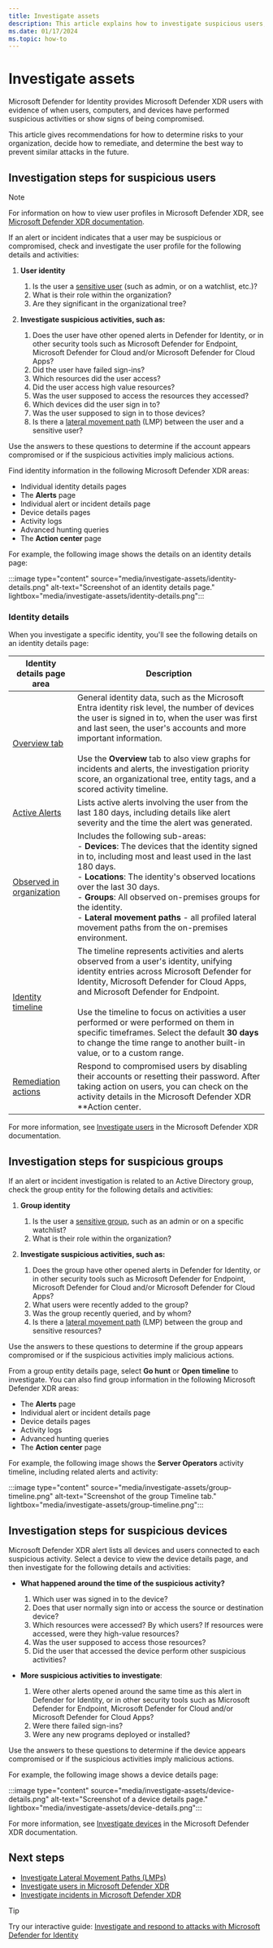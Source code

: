 ```yaml
---
title: Investigate assets
description: This article explains how to investigate suspicious users, computers, and devices with Microsoft Defender for Identity.
ms.date: 01/17/2024
ms.topic: how-to
---
```


# Investigate assets

Microsoft Defender for Identity provides Microsoft Defender XDR users with evidence of when users, computers, and devices have performed suspicious activities or show signs of being compromised.

This article gives recommendations for how to determine risks to your organization, decide how to remediate, and determine the best way to prevent similar attacks in the future.

## Investigation steps for suspicious users

> [!NOTE]
> For information on how to view user profiles in Microsoft Defender XDR, see [Microsoft Defender XDR documentation](/microsoft-365/security/defender/investigate-users).

If an alert or incident indicates that a user may be suspicious or compromised, check and investigate the user profile for the following details and activities:

1. **User identity**
    1. Is the user a [sensitive user](entity-tags.md) (such as admin, or on a watchlist, etc.)?
    1. What is their role within the organization?
    1. Are they significant in the organizational tree?

1. **Investigate suspicious activities, such as:**
    1. Does the user have other opened alerts in Defender for Identity, or in other security tools such as Microsoft Defender for Endpoint, Microsoft Defender for Cloud and/or Microsoft Defender for Cloud Apps?
    1. Did the user have failed sign-ins?
    1. Which resources did the user access?
    1. Did the user access high value resources?
    1. Was the user supposed to access the resources they accessed?
    1. Which devices did the user sign in to?
    1. Was the user supposed to sign in to those devices?
    1. Is there a [lateral movement path](/defender-for-identity/understand-lateral-movement-paths) (LMP) between the user and a sensitive user?

Use the answers to these questions to determine if the account appears compromised or if the suspicious activities imply malicious actions.

Find identity information in the following Microsoft Defender XDR areas:

- Individual identity details pages
- The **Alerts** page
- Individual alert or incident details page
- Device details pages
- Activity logs
- Advanced hunting queries
- The **Action center** page

For example, the following image shows the details on an identity details page:

:::image type="content" source="media/investigate-assets/identity-details.png" alt-text="Screenshot of an identity details page." lightbox="media/investigate-assets/identity-details.png":::

### Identity details

When you investigate a specific identity, you'll see the following details on an identity details page:


|Identity details page area  |Description  |
|---------|---------|
|[Overview tab](/microsoft-365/security/defender/investigate-users#overview)       |  General identity data, such as the Microsoft Entra identity risk level, the number of devices the user is signed in to, when the user was first and last seen, the user's accounts and more important information.  <br><br>Use the **Overview** tab to also view graphs for incidents and alerts, the investigation priority score, an organizational tree, entity tags, and a scored activity timeline.       |
|[Active Alerts](/microsoft-365/security/defender/investigate-users#alerts)     | Lists active alerts involving the user from the last 180 days, including details like alert severity and the time the alert was generated. |
|[Observed in organization](/microsoft-365/security/defender/investigate-users#observed-in-organization)     |   Includes the following sub-areas: <br>- **Devices**: The devices that the identity signed in to, including most and least used in the last 180 days. <br>- **Locations**: The identity's observed locations over the last 30 days. <br>- **Groups**: All observed on-premises groups for the identity. <br> - **Lateral movement paths** - all profiled lateral movement paths from the on-premises environment. |
|[Identity timeline](/microsoft-365/security/defender/investigate-users#timeline)     |  The timeline represents activities and alerts observed from a user's identity, unifying identity entries across Microsoft Defender for Identity, Microsoft Defender for Cloud Apps, and Microsoft Defender for Endpoint. <br><br>Use the timeline to focus on activities a user performed or were performed on them in specific timeframes. Select the default **30 days** to change the time range to another built-in value, or to a custom range.       |
|[Remediation actions](/microsoft-365/security/defender/investigate-users#remediation-actions)      |     Respond to compromised users by disabling their accounts or resetting their password. After taking action on users, you can check on the activity details in the Microsoft Defender XDR **Action center.|

For more information, see [Investigate users](/microsoft-365/security/defender/investigate-users) in the Microsoft Defender XDR documentation.

## Investigation steps for suspicious groups

If an alert or incident investigation is related to an Active Directory group, check the group entity for the following details and activities:

1. **Group identity**
    1. Is the user a [sensitive group](entity-tags.md), such as an admin or on a specific watchlist?
    1. What is their role within the organization?

1. **Investigate suspicious activities, such as:**
    1. Does the group have other opened alerts in Defender for Identity, or in other security tools such as Microsoft Defender for Endpoint, Microsoft Defender for Cloud and/or Microsoft Defender for Cloud Apps?
    1. What users were recently added to the group?
    1. Was the group recently queried, and by whom?
    1. Is there a [lateral movement path](/defender-for-identity/understand-lateral-movement-paths) (LMP) between the group and sensitive resources?

Use the answers to these questions to determine if the group appears compromised or if the suspicious activities imply malicious actions.

From a group entity details page, select **Go hunt** or **Open timeline** to investigate. You can also find group information in the following Microsoft Defender XDR areas:

- The **Alerts** page
- Individual alert or incident details page
- Device details pages
- Activity logs
- Advanced hunting queries
- The **Action center** page

For example, the following image shows the **Server Operators** activity timeline, including related alerts and activity:

:::image type="content" source="media/investigate-assets/group-timeline.png" alt-text="Screenshot of the group Timeline tab." lightbox="media/investigate-assets/group-timeline.png":::

## Investigation steps for suspicious devices

Microsoft Defender XDR alert lists all devices and users connected to each suspicious activity. Select a device to view the device details page, and then investigate for the following details and activities:


- **What happened around the time of the suspicious activity?**  
    1. Which user was signed in to the device?
    1. Does that user normally sign into or access the source or destination device?
    1. Which resources were accessed? By which users? If resources were accessed, were they high-value resources?
    1. Was the user supposed to access those resources?
    1. Did the user that accessed the device perform other suspicious activities?

- **More suspicious activities to investigate**:
    1. Were other alerts opened around the same time as this alert in Defender for Identity, or in other security tools such as Microsoft Defender for Endpoint, Microsoft Defender for Cloud and/or Microsoft Defender for Cloud Apps?
    1. Were there failed sign-ins?
    1. Were any new programs deployed or installed?

Use the answers to these questions to determine if the device appears compromised or if the suspicious activities imply malicious actions.

For example, the following image shows a device details page:

:::image type="content" source="media/investigate-assets/device-details.png" alt-text="Screenshot of a device details page." lightbox="media/investigate-assets/device-details.png":::

For more information, see [Investigate devices](/microsoft-365/security/defender-endpoint/investigate-machines) in the Microsoft Defender XDR documentation.


## Next steps

- [Investigate Lateral Movement Paths (LMPs)](understand-lateral-movement-paths.md)
- [Investigate users in Microsoft Defender XDR](/microsoft-365/security/defender/investigate-users)
- [Investigate incidents in Microsoft Defender XDR](/microsoft-365/security/defender/investigate-incidents)

> [!TIP]
> Try our interactive guide: [Investigate and respond to attacks with Microsoft Defender for Identity](https://mslearn.cloudguides.com/guides/Investigate%20and%20respond%20to%20attacks%20with%20Microsoft%20Defender%20for%20Identity)
> 